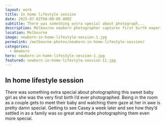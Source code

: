 ```yaml
---
layout: work
title: In home lifestyle session
date: 2025-07-02T00:00:00.000Z
subtitle: There was something extra special about photograph...
description: Melbourne newborn photographer captures first birth experience in home lifestyle session. Natural newborn photography with special connection and family settling in moments.
location: Melbourne
image: newborn-in-home-lifestyle-session-1.jpg
permalink: /melbourne-photos/newborn-in-home-lifestyle-session/
categories:
  - Newborn
hero: newborn-in-home-lifestyle-session-1.jpg
featured: newborn-in-home-lifestyle-session-11.jpg
---
```


## In home lifestyle session

There was something extra special about photographing this sweet baby girl as she was the very first birth I’d ever photographed. Being in the room as a couple gets to meet their baby and watching them gaze at her in awe is pretty damn special. Getting to see Casey a week later and see how they’d settled in as a family was so great and made photographing them even more special.
